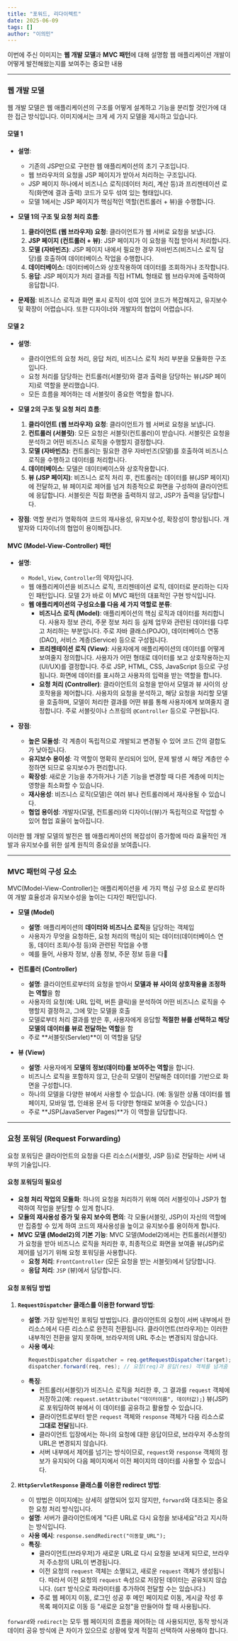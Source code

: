 ```yaml
---
title: "포워드, 리다이렉트"
date: 2025-06-09
tags: []
author: "이의민"
---
```


이번에 주신 이미지는 **웹 개발 모델**과 **MVC 패턴**에 대해 설명함
웹 애플리케이션 개발이 어떻게 발전해왔는지를 보여주는 중요한 내용

---

### **웹 개발 모델**

웹 개발 모델은 웹 애플리케이션의 구조를 어떻게 설계하고 기능을 분리할 것인가에 대한 접근 방식입니다. 이미지에서는 크게 세 가지 모델을 제시하고 있습니다.

#### **모델 1**

* **설명**:
    * 기존의 JSP만으로 구현한 웹 애플리케이션의 초기 구조입니다.
    * 웹 브라우저의 요청을 JSP 페이지가 받아서 처리하는 구조입니다.
    * JSP 페이지 하나에서 비즈니스 로직(데이터 처리, 계산 등)과 프리젠테이션 로직(화면에 결과 출력) 코드가 모두 섞여 있는 형태입니다.
    * 모델 1에서는 JSP 페이지가 핵심적인 역할(컨트롤러 + 뷰)을 수행합니다.

* **모델 1의 구조 및 요청 처리 흐름**:
    1.  **클라이언트 (웹 브라우저) 요청**: 클라이언트가 웹 서버로 요청을 보냅니다.
    2.  **JSP 페이지 (컨트롤러 + 뷰)**: JSP 페이지가 이 요청을 직접 받아서 처리합니다.
    3.  **모델 (자바빈즈)**: JSP 페이지 내에서 필요한 경우 자바빈즈(비즈니스 로직 담당)를 호출하여 데이터베이스 작업을 수행합니다.
    4.  **데이터베이스**: 데이터베이스와 상호작용하여 데이터를 조회하거나 조작합니다.
    5.  **응답**: JSP 페이지가 처리 결과를 직접 HTML 형태로 웹 브라우저에 출력하여 응답합니다.

* **문제점**: 비즈니스 로직과 화면 표시 로직이 섞여 있어 코드가 복잡해지고, 유지보수 및 확장이 어렵습니다. 또한 디자이너와 개발자의 협업이 어렵습니다.

#### **모델 2**

* **설명**:
    * 클라이언트의 요청 처리, 응답 처리, 비즈니스 로직 처리 부분을 모듈화한 구조입니다.
    * 요청 처리를 담당하는 컨트롤러(서블릿)와 결과 출력을 담당하는 뷰(JSP 페이지)로 역할을 분리했습니다.
    * 모든 흐름을 제어하는 데 서블릿이 중요한 역할을 합니다.

* **모델 2의 구조 및 요청 처리 흐름**:
    1.  **클라이언트 (웹 브라우저) 요청**: 클라이언트가 웹 서버로 요청을 보냅니다.
    2.  **컨트롤러 (서블릿)**: 모든 요청은 서블릿(컨트롤러)이 받습니다. 서블릿은 요청을 분석하고 어떤 비즈니스 로직을 수행할지 결정합니다.
    3.  **모델 (자바빈즈)**: 컨트롤러는 필요한 경우 자바빈즈(모델)를 호출하여 비즈니스 로직을 수행하고 데이터를 처리합니다.
    4.  **데이터베이스**: 모델은 데이터베이스와 상호작용합니다.
    5.  **뷰 (JSP 페이지)**: 비즈니스 로직 처리 후, 컨트롤러는 데이터를 뷰(JSP 페이지)에 전달하고, 뷰 페이지로 제어를 넘겨 최종적으로 화면을 구성하여 클라이언트에 응답합니다. 서블릿은 직접 화면을 출력하지 않고, JSP가 출력을 담당합니다.

* **장점**: 역할 분리가 명확하여 코드의 재사용성, 유지보수성, 확장성이 향상됩니다. 개발자와 디자이너의 협업이 용이해집니다.

#### **MVC (Model-View-Controller) 패턴**

* **설명**:
    * `Model`, `View`, `Controller`의 약자입니다.
    * 웹 애플리케이션을 비즈니스 로직, 프리젠테이션 로직, 데이터로 분리하는 디자인 패턴입니다. 모델 2가 바로 이 MVC 패턴의 대표적인 구현 방식입니다.
    * **웹 애플리케이션의 구성요소를 다음 세 가지 역할로 분류**:
        * **비즈니스 로직 (Model)**: 애플리케이션의 핵심 로직과 데이터를 처리합니다. 사용자 정보 관리, 주문 정보 처리 등 실제 업무와 관련된 데이터를 다루고 처리하는 부분입니다. 주로 자바 클래스(POJO), 데이터베이스 연동(DAO), 서비스 계층(Service) 등으로 구성됩니다.
        * **프리젠테이션 로직 (View)**: 사용자에게 애플리케이션의 데이터를 어떻게 보여줄지 정의합니다. 사용자가 어떤 형태로 데이터를 보고 상호작용하는지(UI/UX)를 결정합니다. 주로 JSP, HTML, CSS, JavaScript 등으로 구성됩니다. 화면에 데이터를 표시하고 사용자의 입력을 받는 역할을 합니다.
        * **요청 처리 (Controller)**: 클라이언트의 요청을 받아서 모델과 뷰 사이의 상호작용을 제어합니다. 사용자의 요청을 분석하고, 해당 요청을 처리할 모델을 호출하며, 모델이 처리한 결과를 어떤 뷰를 통해 사용자에게 보여줄지 결정합니다. 주로 서블릿이나 스프링의 `@Controller` 등으로 구현됩니다.

* **장점**:
    * **높은 모듈성**: 각 계층이 독립적으로 개발되고 변경될 수 있어 코드 간의 결합도가 낮아집니다.
    * **유지보수 용이성**: 각 역할이 명확히 분리되어 있어, 문제 발생 시 해당 계층만 수정하면 되므로 유지보수가 편리합니다.
    * **확장성**: 새로운 기능을 추가하거나 기존 기능을 변경할 때 다른 계층에 미치는 영향을 최소화할 수 있습니다.
    * **재사용성**: 비즈니스 로직(모델)은 여러 뷰나 컨트롤러에서 재사용될 수 있습니다.
    * **협업 용이성**: 개발자(모델, 컨트롤러)와 디자이너(뷰)가 독립적으로 작업할 수 있어 협업 효율이 높아집니다.

이러한 웹 개발 모델의 발전은 웹 애플리케이션의 복잡성이 증가함에 따라 효율적인 개발과 유지보수를 위한 설계 원칙의 중요성을 보여줍니다.

---

### **MVC 패턴의 구성 요소**

MVC(Model-View-Controller)는 애플리케이션을 세 가지 핵심 구성 요소로 분리하여 개발 효율성과 유지보수성을 높이는 디자인 패턴입니다.

* **모델 (Model)**
    * **설명**: 애플리케이션의 **데이터와 비즈니스 로직**을 담당하는 객체입
    * 사용자가 무엇을 요청하든, 요청 처리의 핵심이 되는 데이터(데이터베이스 연동, 데이터 조회/수정 등)와 관련된 작업을 수행
    * 예를 들어, 사용자 정보, 상품 정보, 주문 정보 등을 다

* **컨트롤러 (Controller)**
    * **설명**: 클라이언트로부터의 요청을 받아서 **모델과 뷰 사이의 상호작용을 조정하는 역할**을 함
    * 사용자의 요청(예: URL 입력, 버튼 클릭)을 분석하여 어떤 비즈니스 로직을 수행할지 결정하고, 그에 맞는 모델을 호출
    * 모델로부터 처리 결과를 받은 후, 사용자에게 응답할 **적절한 뷰를 선택하고 해당 모델의 데이터를 뷰로 전달하는 역할**을 함
    * 주로 **서블릿(Servlet)**이 이 역할을 담당

* **뷰 (View)**
    * **설명**: 사용자에게 **모델의 정보(데이터)를 보여주는 역할**을 합니다.
    * 비즈니스 로직을 포함하지 않고, 단순히 모델이 전달해준 데이터를 기반으로 화면을 구성합니다.
    * 하나의 모델을 다양한 뷰에서 사용할 수 있습니다. (예: 동일한 상품 데이터를 웹 페이지, 모바일 앱, 인쇄용 문서 등 다양한 형태로 보여줄 수 있습니다.)
    * 주로 **JSP(JavaServer Pages)**가 이 역할을 담당합니다.

---

### **요청 포워딩 (Request Forwarding)**

요청 포워딩은 클라이언트의 요청을 다른 리소스(서블릿, JSP 등)로 전달하는 서버 내부의 기술입니다.

#### **요청 포워딩의 필요성**

* **요청 처리 작업의 모듈화**: 하나의 요청을 처리하기 위해 여러 서블릿이나 JSP가 협력하여 작업을 분담할 수 있게 합니다.
* **모듈의 재사용성 증가 및 유지 보수의 편의**: 각 모듈(서블릿, JSP)이 자신의 역할에만 집중할 수 있게 하여 코드의 재사용성을 높이고 유지보수를 용이하게 합니다.
* **MVC 모델 (Model2)의 기본 기능**: MVC 모델(Model2)에서는 컨트롤러(서블릿)가 요청을 받아 비즈니스 로직을 처리한 후, 최종적으로 화면을 보여줄 뷰(JSP)로 제어를 넘기기 위해 요청 포워딩을 사용합니다.
    * **요청 처리**: `FrontController` (모든 요청을 받는 서블릿)에서 담당합니다.
    * **응답 처리**: `JSP` (뷰)에서 담당합니다.

#### **요청 포워딩 방법**

1.  **`RequestDispatcher` 클래스를 이용한 forward 방법**:
    * **설명**: 가장 일반적인 포워딩 방법입니다. 클라이언트의 요청이 서버 내부에서 한 리소스에서 다른 리소스로 완전히 전환됩니다. 클라이언트(브라우저)는 이러한 내부적인 전환을 알지 못하며, 브라우저의 URL 주소는 변경되지 않습니다.
    * **사용 예시**:
        ```java
        RequestDispatcher dispatcher = req.getRequestDispatcher(target); // target은 이동할 JSP/서블릿 경로
        dispatcher.forward(req, res); // 요청(req)과 응답(res) 객체를 넘겨줌
        ```
    * **특징**:
        * 컨트롤러(서블릿)가 비즈니스 로직을 처리한 후, 그 결과를 `request` 객체에 저장하고(예: `request.setAttribute("데이터이름", 데이터값);`) 뷰(JSP)로 포워딩하여 뷰에서 이 데이터를 공유하고 활용할 수 있습니다.
        * 클라이언트로부터 받은 `request` 객체와 `response` 객체가 다음 리소스로 **그대로 전달**됩니다.
        * 클라이언트 입장에서는 하나의 요청에 대한 응답이므로, 브라우저 주소창의 URL은 변경되지 않습니다.
        * 서버 내부에서 제어를 넘기는 방식이므로, `request`와 `response` 객체의 정보가 유지되어 다음 페이지에서 이전 페이지의 데이터를 사용할 수 있습니다.

2.  **`HttpServletResponse` 클래스를 이용한 redirect 방법**:
    * 이 방법은 이미지에는 상세히 설명되어 있지 않지만, `forward`와 대조되는 중요한 요청 처리 방식입니다.
    * **설명**: 서버가 클라이언트에게 "다른 URL로 다시 요청을 보내세요"라고 지시하는 방식입니다.
    * **사용 예시**: `response.sendRedirect("이동할_URL");`
    * **특징**:
        * 클라이언트(브라우저)가 새로운 URL로 다시 요청을 보내게 되므로, 브라우저 주소창의 URL이 변경됩니다.
        * 이전 요청의 `request` 객체는 소멸되고, 새로운 `request` 객체가 생성됩니다. 따라서 이전 요청의 `request` 속성으로 저장된 데이터는 공유되지 않습니다. (`GET` 방식으로 파라미터를 추가하여 전달할 수는 있습니다.)
        * 주로 웹 페이지 이동, 로그인 성공 후 메인 페이지로 이동, 게시글 작성 후 목록 페이지로 이동 등 "새로운 요청"을 만들어야 할 때 사용됩니다.

`forward`와 `redirect`는 모두 웹 페이지의 흐름을 제어하는 데 사용되지만, 동작 방식과 데이터 공유 방식에 큰 차이가 있으므로 상황에 맞게 적절히 선택하여 사용해야 합니다.
